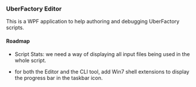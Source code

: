 ﻿### UberFactory Editor

This is a WPF application to help authoring and debugging UberFactory scripts.


#### Roadmap

- Script Stats: we need a way of displaying all input files being used in the whole script.

- for both the Editor and the CLI tool, add Win7 shell extensions to display the progress bar in the taskbar icon.